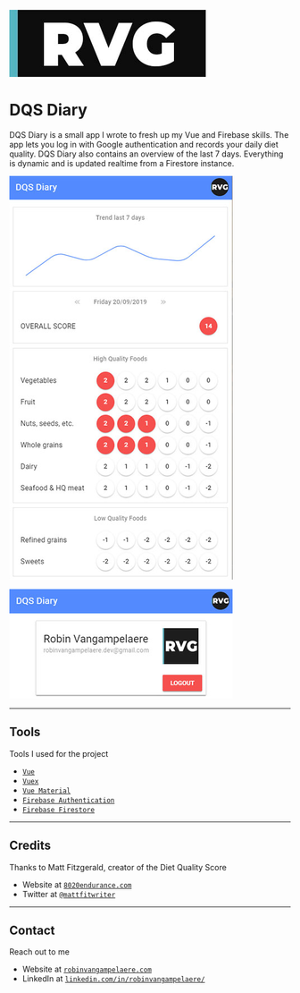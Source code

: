 <a href="https://robinvangampelaere.com/"><img src="./src/assets/author_logo.jpg" title="RobinV Logo" alt="RobinV Logo"></a>

# DQS Diary

DQS Diary is a small app I wrote to fresh up my Vue and Firebase skills. The app lets you log in with Google authentication and records your daily diet quality. DQS Diary also contains an overview of the last 7 days. Everything is dynamic and is updated realtime from a Firestore instance.

![Image of home](./src/assets/home.jpg)

![Image of profile](./src/assets/profile.jpg)

---

## Tools

Tools I used for the project

- <a href="https://vuejs.org/" target="_blank">`Vue`</a>
- <a href="https://vuex.vuejs.org/" target="_blank">`Vuex`</a>
- <a href="https://vuematerial.io/" target="_blank">`Vue Material`</a>
- <a href="https://firebase.google.com/products/auth/" target="_blank">`Firebase Authentication`</a>
- <a href="https://firebase.google.com/products/firestore/" target="_blank">`Firebase Firestore`</a>

---

## Credits

Thanks to Matt Fitzgerald, creator of the Diet Quality Score

- Website at <a href="http://8020endurance.com/" target="_blank">`8020endurance.com`</a>
- Twitter at <a href="https://twitter.com/mattfitwriter" target="_blank">`@mattfitwriter`</a>

---

## Contact

Reach out to me

- Website at <a href="https://robinvangampelaere.com/" target="_blank">`robinvangampelaere.com`</a>
- LinkedIn at <a href="https://www.linkedin.com/in/robinvangampelaere/" target="_blank">`linkedin.com/in/robinvangampelaere/`</a>
